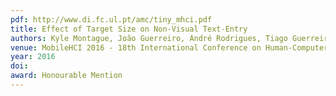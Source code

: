 ```yaml
---
pdf: http://www.di.fc.ul.pt/amc/tiny_mhci.pdf
title: Effect of Target Size on Non-Visual Text-Entry 
authors: Kyle Montague, João Guerreiro, André Rodrigues, Tiago Guerreiro, Hugo Nicolau, Daniel Gonçalves
venue: MobileHCI 2016 - 18th International Conference on Human-Computer Interaction with Mobile Devices and Services, Florence, Italy, September, 2016
year: 2016
doi: 
award: Honourable Mention
---
```

